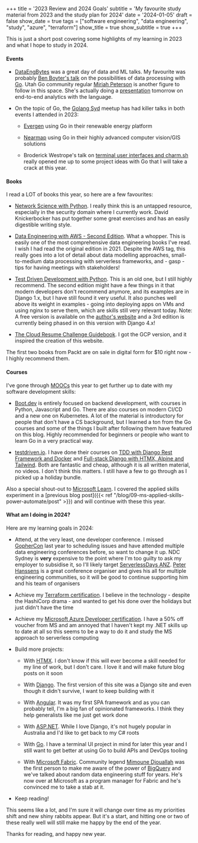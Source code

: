 +++
title = '2023 Review and 2024 Goals'
subtitle = 'My favourite study material from 2023 and the study plan for 2024'
date = '2024-01-05'
draft = false
show_date = true
tags = ["software engineering", "data engineering", "study", "azure", "terraform"]
show_title = true
show_subtitle = true
+++

This is just a short post covering some highlights of my learning in 2023 and what I hope to study in 2024.

#### Events
- [DataEngBytes](https://dataengconf.com.au/) was a great day of data and ML talks. My favourite was probably [Ben Boyter's talk](https://www.youtube.com/watch?v=ovXPxdJJSU8) on the possibilities of data processing with [Go](https://go.dev). Utah Go community regular [Miriah Peterson](https://www.youtube.com/c/Miriahpeterson) is another figure to follow in this space. She's actually doing a [presentation](https://www.linkedin.com/events/end2enddataanalyticsfornon-prof7148080306338578432/?lipi=urn%3Ali%3Apage%3Ad_flagship3_search_srp_content%3BYB8KerkfQQqDiuN4pLCPYA%3D%3D) tomorrow on end-to-end analytics with the language.

- On the topic of Go, the [Golang Syd](https://www.meetup.com/golang-syd/) meetup has had killer talks in both events I attended in 2023:
  - [Evergen](https://evergen.energy/) using Go in their renewable energy platform

  - [Nearmap](https://www.nearmap.com/au/en?utm_source=google&utm_medium=organic) using Go in their highly advanced computer vision/GIS solutions

  - Broderick Westrope's talk on [terminal user interfaces and charm.sh](https://github.com/Broderick-Westrope/golang-syd-meetup-nov2023) really opened me up to some project ideas with Go that I will take a crack at this year.

#### Books
I read a LOT of books this year, so here are a few favourites:
- [Network Science with Python](https://www.packtpub.com/product/network-science-with-python/9781801073691). I really think this is an untapped resource, especially in the security domain where I currently work. David Knickerbocker has put together some great exercises and has an easily digestible writing style.

- [Data Engineering with AWS - Second Edition](https://www.packtpub.com/product/data-engineering-with-aws-second-edition/9781804614426). What a whopper. This is easily one of the most comprehensive data engineering books I've read. I wish I had read the original edition in 2021. Despite the AWS tag, this really goes into a lot of detail about data modelling approaches, small-to-medium data processing with serverless frameworks, and - gasp - tips for having meetings with stakeholders!

- [Test Driven Development with Python](https://www.amazon.com/Test-Driven-Development-Python-Selenium-JavaScript-ebook/dp/B074HXXXLS). This is an old one, but I still highly recommend. The second edition might have a few things in it that modern developers don't recommend anymore, and its examples are in Django 1.x, but I have still found it very useful. It also punches well above its weight in examples - going into deploying apps on VMs and using nginx to serve them, which are skills still very relevant today. Note: A free version is available on the [author's website](https://obeythetestinggoat.com) and a 3rd edition is currently being phased in on this version with Django 4.x!

- [The Cloud Resume Challenge Guidebook](https://cloudresumechallenge.dev/). I got the GCP version, and it inspired the creation of this website.

The first two books from Packt are on sale in digital form for $10 right now - I highly recommend them.

#### Courses
I've gone through [MOOCs](https://en.wikipedia.org/wiki/Massive_open_online_course) this year to get further up to date with my software development skills:

- [Boot.dev](https://boot.dev) is entirely focused on backend development, with courses in Python, Javascript and Go. There are also courses on modern CI/CD and a new one on Kubernetes. A lot of the material is introductory for people that don't have a CS background, but I learned a ton from the Go courses and some of the things I built after following them have featured on this blog. Highly recommended for beginners or people who want to learn Go in a very practical way.

- [testdriven.io](https://testdriven.io). I have done their courses on [TDD with Django Rest Framework and Docker](https://testdriven.io/courses/tdd-django/) and [Full-stack Django with HTMX, Alpine and Tailwind](https://testdriven.io/courses/django-htmx/). Both are fantastic and cheap, although it is all written material, no videos. I don't think this matters. I still have a few to go through as I picked up a holiday bundle.

Also a special shout-out to [Microsoft Learn](https://learn.microsoft.com). I covered the applied skills experiment in a [previous blog post]({{< ref "/blog/09-ms-applied-skills-power-automate/post" >}}) and will continue with these this year.

#### What am I doing in 2024?

Here are my learning goals in 2024:

- Attend, at the very least, one developer conference. I missed [GopherCon](https://gophercon.com.au) last year to scheduling issues and have attended multiple data engineering conferences before, so want to change it up. NDC Sydney is **very** expensive to the point where I'm too guilty to ask my employer to subsidise it, so I'll likely target [ServerlessDays ANZ](https://anz.serverlessdays.io/). [Peter Hanssens](https://www.peterhanssens.com.au/) is a great conference organiser and gives his all for multiple engineering communities, so it will be good to continue supporting him and his team of organisers

- Achieve my [Terraform certification](https://www.hashicorp.com/certification/terraform-associate). I believe in the technology - despite the HashiCorp drama - and wanted to get his done over the holidays but just didn't have the time

- Achieve my [Microsoft Azure Developer certification](https://learn.microsoft.com/en-us/credentials/certifications/azure-developer/). I have a 50% off voucher from MS and am annoyed that I haven't kept my .NET skills up to date at all so this seems to be a way to do it and study the MS approach to serverless computing

- Build more projects: 

  - With [HTMX](https://htmx.org). I don't know if this will ever become a skill needed for my line of work, but I don't care. I love it and will make future blog posts on it soon

  - With [Django](https://djangoproject.com). The first version of this site was a Django site and even though it didn't survive, I want to keep building with it

  - With [Angular](https://angular.io). It was my first SPA framework and as you can probably tell, I'm a big fan of opinionated frameworks. I think they help generalists like me just get work done

  - With [ASP.NET](https://asp.net). While I love Django, it's not hugely popular in Australia and I'd like to get back to my C# roots

  - With [Go](https://go.dev). I have a terminal UI project in mind for later this year and I still want to get better at using Go to build APIs and DevOps tooling

  - With [Microsoft Fabric](https://www.microsoft.com/en-us/microsoft-fabric). Community legend [Mimoune Djouallah](https://datamonkeysite.com/about/) was the first person to make me aware of the power of [BigQuery](https://cloud.google.com/bigquery) and we've talked about random data engineering stuff for years. He's now over at Microsoft as a program manager for Fabric and he's convinced me to take a stab at it.

- Keep reading!

This seems like a lot, and I'm sure it will change over time as my priorities shift and new shiny rabbits appear. But it's a start, and hitting one or two of these really well will still make me happy by the end of the year.

Thanks for reading, and happy new year.
